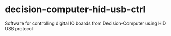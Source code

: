 # decision-computer-hid-usb-ctrl
Software for controlling digital IO boards from Decision-Computer using HID USB protocol
